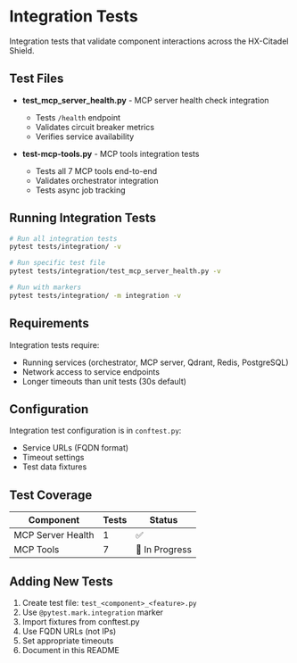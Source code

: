 # Integration Tests

Integration tests that validate component interactions across the HX-Citadel Shield.

## Test Files

- **test_mcp_server_health.py** - MCP server health check integration
  - Tests `/health` endpoint
  - Validates circuit breaker metrics
  - Verifies service availability

- **test-mcp-tools.py** - MCP tools integration tests
  - Tests all 7 MCP tools end-to-end
  - Validates orchestrator integration
  - Tests async job tracking

## Running Integration Tests

```bash
# Run all integration tests
pytest tests/integration/ -v

# Run specific test file
pytest tests/integration/test_mcp_server_health.py -v

# Run with markers
pytest tests/integration/ -m integration -v
```

## Requirements

Integration tests require:
- Running services (orchestrator, MCP server, Qdrant, Redis, PostgreSQL)
- Network access to service endpoints
- Longer timeouts than unit tests (30s default)

## Configuration

Integration test configuration is in `conftest.py`:
- Service URLs (FQDN format)
- Timeout settings
- Test data fixtures

## Test Coverage

| Component | Tests | Status |
|-----------|-------|--------|
| MCP Server Health | 1 | ✅ |
| MCP Tools | 7 | 🔄 In Progress |

## Adding New Tests

1. Create test file: `test_<component>_<feature>.py`
2. Use `@pytest.mark.integration` marker
3. Import fixtures from conftest.py
4. Use FQDN URLs (not IPs)
5. Set appropriate timeouts
6. Document in this README

